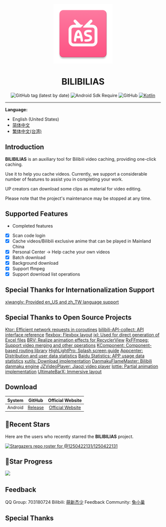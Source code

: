 <div align="center">

![](https://github.com/1250422131/bilibilias/blob/develop/app/src/main/res/mipmap-xxxhdpi/ic_launcher.png)

# BILIBILIAS

![GitHub tag (latest by date)](https://img.shields.io/github/v/tag/1250422131/bilibilias?label=version)
![Android Sdk Require](https://img.shields.io/badge/android-5.0%2B-informational)
![GitHub](https://img.shields.io/github/license/1250422131/bilibilias)
[![Kotlin](https://img.shields.io/badge/kotlin-1.7.10-blue.svg?logo=kotlin)](http://kotlinlang.org)

</div>

---

**Language:**
- English (United States)
- [简体中文](./README.md)
- [繁体中文(台湾)](./README-zh_TW.md)

## Introduction

**BILIBILIAS** is an auxiliary tool for Bilibili video caching, providing one-click caching.

Use it to help you cache videos. Currently, we support a considerable number of features to assist you in completing your work.

UP creators can download some clips as material for video editing.

Please note that the project's maintenance may be stopped at any time.

## Supported Features

- Completed features
- [x] Scan code login
- [x] Cache videos/Bilibili exclusive anime that can be played in Mainland China
- [x] Personal Center -> Help cache your own videos
- [x] Batch download
- [x] Background download
- [x] Support ffmpeg
- [x] Support download list operations

## Special Thanks for Internationalization Support

[xiwangly: Provided en_US and zh_TW language support](https://github.com/xiwangly2)

## Special Thanks to Open Source Projects

[Ktor: Efficient network requests in coroutines](https://ktor.io/)
[bilibili-API-collect: API interface reference](https://github.com/SocialSisterYi/bilibili-API-collect)
[flexbox: Flexbox layout](https://github.com/google/flexbox-layout)
[jxl: Used for direct generation of Excel files](https://mvnrepository.com/artifact/net.sourceforge.jexcelapi/jxl/2.6.12)
[BRV: Realize animation effects for RecyclerView](https://github.com/liangjingkanji/BRV)
[RxFFmpeg: Support video merging and other operations](https://github.com/microshow/RxFFmpeg)
[KComponent: Component-based routing library](https://github.com/xiaojinzi123/KComponent)
[HighLightPro: Splash screen guide](https://github.com/hyy920109/HighLightPro)
[Appcenter: Distribution and user data statistics](https://appcenter.ms/)
[Baidu Statistics: APP usage data statistics](https://mtj.baidu.com/web/welcome/login)
[xutils: Download implementation](https://github.com/wyouflf/xUtils3)
[DanmakuFlameMaster: Bilibili danmaku engine](https://github.com/bilibili/DanmakuFlameMaster)
[JZVideoPlayer: Jiaozi video player](https://github.com/Jzvd/JZVideo)
[lottie: Partial animation implementation](https://github.com/airbnb/lottie-android)
[UltimateBarX: Immersive layout](https://github.com/Zackratos/UltimateBarX)

## Download

|   System    |                            GitHub                            |                  Official Website                   |
|:-------:|:------------------------------------------------------------:|:-------------------------------------:|
| Android | [Release](https://github.com/1250422131/bilibilias/releases) | [Official Website](https://api.misakamoe.com/app/) |

## 🔭Recent Stars

Here are the users who recently starred the **BILIBILIAS** project.

[![Stargazers repo roster for @1250422131/1250422131](https://reporoster.com/stars/1250422131/bilibilias)](https://github.com/1250422131/bilibilias/stargazers)

## 🎢Star Progress

![](https://api.star-history.com/svg?repos=1250422131/bilibilias&type=Date)

## Feedback

QQ Group: 703180724
Bilibili: [萌新杰少](https://space.bilibili.com/351201307)
Feedback Community: [兔小巢](https://support.qq.com/product/337496)

## Special Thanks

